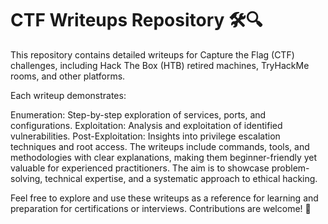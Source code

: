 # CTF Writeups Repository 🛠️🔍
This repository contains detailed writeups for Capture the Flag (CTF) challenges, including Hack The Box (HTB) retired machines, TryHackMe rooms, and other platforms.

Each writeup demonstrates:

Enumeration: Step-by-step exploration of services, ports, and configurations.
Exploitation: Analysis and exploitation of identified vulnerabilities.
Post-Exploitation: Insights into privilege escalation techniques and root access.
The writeups include commands, tools, and methodologies with clear explanations, making them beginner-friendly yet valuable for experienced practitioners. The aim is to showcase problem-solving, technical expertise, and a systematic approach to ethical hacking.

Feel free to explore and use these writeups as a reference for learning and preparation for certifications or interviews. Contributions are welcome! 🎯
